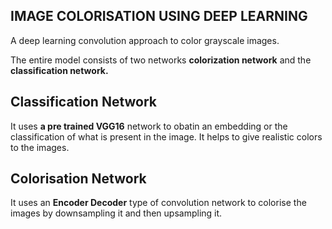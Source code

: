 ## IMAGE COLORISATION USING DEEP LEARNING

A deep learning convolution approach to color grayscale images.

The entire model consists of two networks **colorization network** and the **classification network.**

## Classification Network
It uses **a pre trained VGG16** network to obatin an embedding or the classification of what is present in the image.
It helps to give realistic colors to the images.

## Colorisation Network
It uses an **Encoder Decoder** type of convolution network to colorise the images by downsampling it and then upsampling it.

